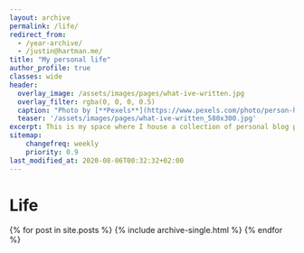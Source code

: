 ```yaml
---
layout: archive
permalink: /life/
redirect_from:
  - /year-archive/
  - /justin@hartman.me/
title: "My personal life"
author_profile: true
classes: wide
header:
  overlay_image: /assets/images/pages/what-ive-written.jpg
  overlay_filter: rgba(0, 0, 0, 0.5)
  caption: "Photo by [**Pexels**](https://www.pexels.com/photo/person-holding-black-and-orange-typewriter-891674/)"
  teaser: '/assets/images/pages/what-ive-written_580x300.jpg'
excerpt: This is my space where I house a collection of personal blog posts which I've written over the years. Both current as well as older writings from my original blog are featured here below.
sitemap:
    changefreq: weekly
    priority: 0.9
last_modified_at: 2020-08-06T00:32:32+02:00
---
```

<div class="grid__wrapper">
    <h1 id="posts" class="archive__subtitle">Life</h1>
  {% for post in site.posts %}
    {% include archive-single.html %}
  {% endfor %}
</div>
